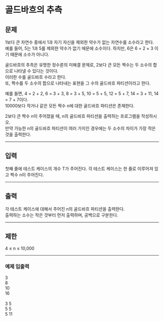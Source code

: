 # 골드바흐의 추측

## 문제
1보다 큰 자연수 중에서  1과 자기 자신을 제외한 약수가 없는 자연수를 소수라고 한다. <br>
예를 들어, 5는 1과 5를 제외한 약수가 없기 때문에 소수이다. 하지만, 6은 6 = 2 × 3 이기 때문에 소수가 아니다.


골드바흐의 추측은 유명한 정수론의 미해결 문제로, 2보다 큰 모든 짝수는 두 소수의 합으로 나타낼 수 있다는 것이다. <br>
이러한 수를 골드바흐 수라고 한다.  <br>
또, 짝수를 두 소수의 합으로 나타내는 표현을 그 수의 골드바흐 파티션이라고 한다.  <br>

예를 들면, 4 = 2 + 2, 6 = 3 + 3, 8 = 3 + 5, 10 = 5 + 5, 12 = 5 + 7, 14 = 3 + 11, 14 = 7 + 7이다. <br>
10000보다 작거나 같은 모든 짝수 n에 대한 골드바흐 파티션은 존재한다.

2보다 큰 짝수 n이 주어졌을 때, n의 골드바흐 파티션을 출력하는 프로그램을 작성하시오.  <br>
만약 가능한 n의 골드바흐 파티션이 여러 가지인 경우에는 두 소수의 차이가 가장 작은 것을 출력한다.

---
## 입력
첫째 줄에 테스트 케이스의 개수 T가 주어진다.
각 테스트 케이스는 한 줄로 이루어져 있고 짝수 n이 주어진다. <br>

---
## 출력
각 테스트 케이스에 대해서 주어진 n의 골드바흐 파티션을 출력한다. <br>
출력하는 소수는 작은 것부터 먼저 출력하며, 공백으로 구분한다.

---
## 제한
4 ≤ n ≤ 10,000

---
### 예제 입출력
3 <br>
8 <br>
10 <br>
16 <br>
<br>
3 5 <br>
5 5 <br>
5 11 <br>